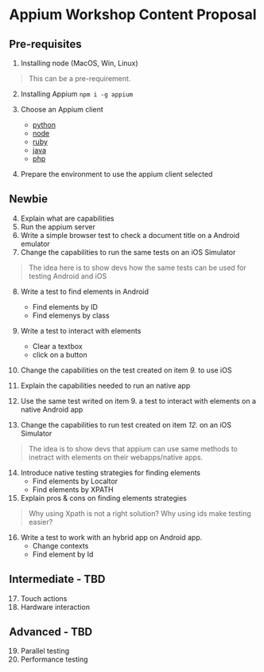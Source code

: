 # Appium Workshop Content Proposal


## Pre-requisites
1. Installing node (MacOS, Win, Linux) 

> This can be a pre-requirement.

2. Installing Appium `npm i -g appium`
3. Choose an Appium client
	* [python](https://github.com/appium/python-client)
	* [node](https://github.com/admc/wd)
	* [ruby](https://github.com/appium/ruby_lib)
	* [java](https://github.com/appium/java-client)
	* [php](https://github.com/appium/php-client)

3. Prepare the environment to use the appium client selected

## Newbie

4. Explain what are capabilities
5. Run the appium server
6. Write a simple browser test to check a document title on a Android emulator
7. Change the capabilities to run the same tests on an iOS Simulator
> The idea here is to show devs how the same tests can be used for testing Android and iOS
8. Write a test to find elements in Android
	* Find elements by ID
	* Find elemenys by class

9. Write a test to interact with elements
	* Clear a textbox
	* click on a button

10. Change the capabilities on the test created on item *9.* to use iOS
11. Explain the capabilities needed to run an native app
12. Use the same test writed on item 9. a test to interact with elements on a native Android app 
13. Change the capabilities to run test created on item *12.* on an iOS Simulator
> The idea is to show devs that appium can use same methods to inetract with elements on their webapps/native apps. 
14. Introduce native testing strategies for finding elements
	* Find elements by Localtor
	* Find elements by XPATH
15. Explain pros & cons on finding elements strategies
> Why using Xpath is not a right solution? Why using ids make testing easier?
16. Write a test to work with an hybrid app on Android app. 
	* Change contexts
	* Find element by Id

## Intermediate - TBD
17. Touch actions
18. Hardware interaction

## Advanced - TBD
19. Parallel testing
20. Performance testing
	
